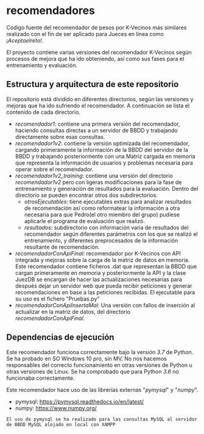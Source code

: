 # recomendadores

Código fuente del recomendador de pesos por K-Vecinos más similares realizado con el fin de ser aplicado para Jueces en línea como _¡Aceptaelreto!_.

El proyecto contiene varias versiones del recomendador K-Vecinos según procesos de mejora que ha ido obteniendo, así como sus fases para el entrenamiento y evaluación.

## Estructura y arquitectura de este repositorio

El repositorio está dividido en diferentes directorios, según las versiones y mejoras que ha ido sufriendo el recomendador. A continuación se lista el contenido de cada directorio.

+ _recomendador1_: contiene una primera versión del recomendador, haciendo consultas directas a un servidor de BBDD y trabajando directamente sobre esas consultas.
+ _recomendador1v2_: contiene la versión optimizada del recomendador, cargando primeramente la información de la BBDD del servidor de la BBDD y trabajando posteriormente con una Matriz cargada en memoria que representa la información de usuarios y problemas necesaria para operar sobre el recomendador.
+ _recomendador1v2\_training_: contiene una versión del directorio _recomendador1v2_ pero con ligeras modificaciones para la fase de entrenamiento y generación de resultados para la evaluación. Dentro del directorio se pueden encontrar otros dos subdirectorios:
  + _otrosEjecutables_: tiene ejecutables extras para analizar resultados de recomendación así como reformatear la información a otra necesaria para que Pedro(el otro miembro del grupo) pudiese aplicarle el programa de evaluación que realizó.
  + _resultados_: subdirectorio con información varia de resultados del recomendador según diferentes parámetros con los que se realizó el entrenamiento, y diferentes preprocesados de la información resultante de recomendación.
+ _recomendadorConApiFinal_: recomendador por K-Vecinos con API integrada y mejoras sobre la carga de la matriz de datos en memoria. Este recomendador contiene ficheros .dat que representan la BBDD que cargan primeramente en memoria y posteriormente la API y la clase JuezDB se encargan de hacer las actualizaciones necesarias para después dejar un servidor web que pueda recibir peticiones y generar recomendaciones en base a las peticiones recibidas. El ejecutable para su uso es el fichero "Pruebas.py"
+ _recomendadorConApiInsertaMal_: Una versión con fallos de inserción al actualizar en la matriz de datos, del directorio _recomendadorConApiFinal_.


## Dependencias de ejecución

Este recomendador funciona correctamente bajo la versión *3.7* de Python. Se ha probado en SO Windows 10 pro, sin MV. No nos hacemos responsables del correcto funcionamiento en otras versiones de Python u otras versiones de Linux. Se ha comprobado que para Python *3.6* no funcionaba correctamente.

Este recomendador hace uso de las librerías externas "_pymysql_" y "_numpy_".

+ pymysql:  <https://pymysql.readthedocs.io/en/latest/>
+ numpy:    <https://www.numpy.org/>

  
```El uso de pymysql se ha realizado para las consultas MySQL al servidor de BBDD MySQL alojado en local con XAMPP```